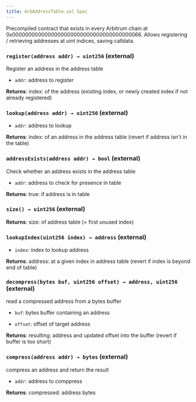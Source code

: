 ```yaml
---
title: ArbAddressTable.sol Spec
---
```


Precompiled contract that exists in every Arbitrum chain at 0x0000000000000000000000000000000000000066.
Allows registering / retrieving addresses at uint indices, saving calldata.

### `register(address addr) → uint256` (external)

Register an address in the address table

- `addr`: address to register

**Returns**: index: of the address (existing index, or newly created index if not already registered)

### `lookup(address addr) → uint256` (external)

- `addr`: address to lookup

**Returns**: index: of an address in the address table (revert if address isn't in the table)

### `addressExists(address addr) → bool` (external)

Check whether an address exists in the address table

- `addr`: address to check for presence in table

**Returns**: true: if address is in table

### `size() → uint256` (external)

**Returns**: size: of address table (= first unused index)

### `lookupIndex(uint256 index) → address` (external)

- `index`: index to lookup address

**Returns**: address: at a given index in address table (revert if index is beyond end of table)

### `decompress(bytes buf, uint256 offset) → address, uint256` (external)

read a compressed address from a bytes buffer

- `buf`: bytes buffer containing an address

- `offset`: offset of target address

**Returns**: resulting: address and updated offset into the buffer (revert if buffer is too short)

### `compress(address addr) → bytes` (external)

compress an address and return the result

- `addr`: address to comppress

**Returns**: compressed: address bytes
